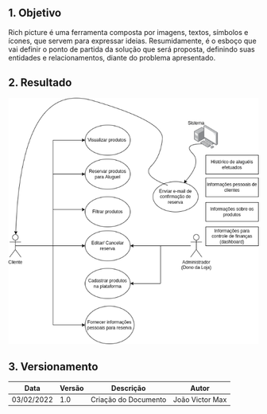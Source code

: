 ## 1. Objetivo

Rich picture é uma ferramenta composta por imagens, textos, símbolos e ícones, que servem para expressar ideias. Resumidamente, é o esboço que vai definir o ponto de partida da solução que será proposta, definindo suas entidades e relacionamentos, diante do problema apresentado.

## 2. Resultado

![richpicture_PR](richpicture_PR.png)

## 3. Versionamento

| Data       | Versão | Descrição            | Autor           |
| ---------- | ------ | -------------------- | --------------- |
| 03/02/2022 | 1.0    | Criação do Documento | João Victor Max |
